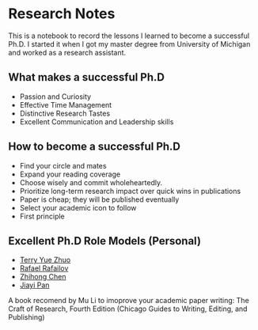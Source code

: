# Research Notes
This is a notebook to record the lessons I learned to become a successful Ph.D. I started it when I got my master degree from University of Michigan and worked as a research assistant.

## What makes a successful Ph.D
- Passion and Curiosity
- Effective Time Management
- Distinctive Research Tastes
- Excellent Communication and Leadership skills


## How to become a successful Ph.D
- Find your circle and mates
- Expand your reading coverage
- Choose wisely and commit wholeheartedly.
- Prioritize long-term research impact over quick wins in publications
- Paper is cheap; they will be published eventually
- Select your academic icon to follow
- First principle

## Excellent Ph.D Role Models (Personal)
- [Terry Yue Zhuo](https://terryyz.github.io/)
- [Rafael Rafailov](https://rmrafailov.github.io/)
- [Zhihong Chen](https://zhjohnchan.github.io/)
- [Jiayi Pan](https://www.jiayipan.com/)

A book recomend by Mu Li to imoprove your academic paper writing: The Craft of Research, Fourth Edition (Chicago Guides to Writing, Editing, and Publishing)
